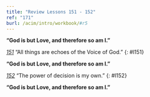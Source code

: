 ```yaml
---
title: "Review Lessons 151 - 152"
ref: "171"
burl: /acim/intro/workbook/#r5
---
```


**“God is but Love, and therefore so am I.”**

[*151*](/workbook/l151/?r=1) “All things are echoes of the Voice of God.”
{: #l151}

**“God is but Love, and therefore so am I.”**

[*152*](/workbook/l152/?r=1) “The power of decision is my own.”
{: #l152}

**“God is but Love, and therefore so am I.”**

